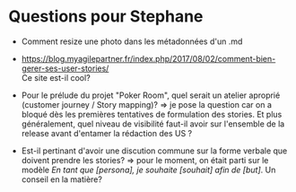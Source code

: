# Questions pour Stephane

- Comment resize une photo dans les métadonnées d'un .md

- <https://blog.myagilepartner.fr/index.php/2017/08/02/comment-bien-gerer-ses-user-stories/>  
Ce site est-il cool?

- Pour le prélude du projet "Poker Room", quel serait un atelier aproprié (customer journey / Story mapping)? => je pose la question car on a bloqué dès les premières tentatives de formulation des stories.
Et plus généralement, quel niveau de visibilité faut-il avoir sur l'ensemble de la release avant d'entamer la rédaction des US ?

- Est-il pertinant d'avoir une discution commune sur la forme verbale que doivent prendre les stories? => pour le moment, on était parti sur le modèle *En tant que [persona], je souhaite [souhait] afin de [but]*. Un conseil en la matière?

